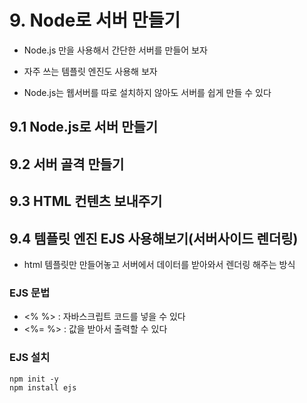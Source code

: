 # 9. Node로 서버 만들기

- Node.js 만을 사용해서 간단한 서버를 만들어 보자
- 자주 쓰는 템플릿 엔진도 사용해 보자

- Node.js는 웹서버를 따로 설치하지 않아도 서버를 쉽게 만들 수 있다

## 9.1 Node.js로 서버 만들기

## 9.2 서버 골격 만들기

## 9.3 HTML 컨텐츠 보내주기

## 9.4 템플릿 엔진 EJS 사용해보기(서버사이드 렌더링)

- html 템플릿만 만들어놓고 서버에서 데이터를 받아와서 렌더링 해주는 방식

### EJS 문법

- <% %> : 자바스크립트 코드를 넣을 수 있다
- <%= %> : 값을 받아서 출력할 수 있다

### EJS 설치

```
npm init -y
npm install ejs
```
